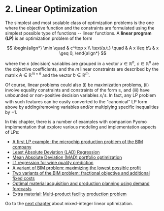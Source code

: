 # 2. Linear Optimization

The simplest and most scalable class of optimization problems is the one where the objective function and the constraints are formulated using the simplest possible type of functions -- linear functions. A **linear program (LP)** is an optimization problem of the form

$$
\begin{align*}
    \min \quad & c^\top x \\
    \text{s.t.} \quad & A x \leq b\\
    & x \geq 0,
\end{align*}
$$

where the $n$ (decision) variables are grouped in a vector $x \in \mathbb{R}^n$, $c \in \mathbb{R}^n$ are the objective coefficients, and the $m$ linear constraints are described by the matrix $A \in \mathbb{R}^{m \times n}$ and the vector $b \in \mathbb{R}^m$. 

Of course, linear problems could also (i) be maximization problems, (ii) involve equality constraints and constraints of the form $\geq$, and (iii) have unbounded or non-positive decision variables $x_i$'s. In fact, any LP problem with such features can be easily converted to the "canonical" LP form above by adding/removing variables and/or multiplying specific inequalities by $-1$.

In this chapter, there is a number of examples with companion Pyomo implementation that explore various modeling and implementation aspects of LPs:

* [A first LP example: the microchip production problem of the BIM company](bim.ipynb)
* [Least Absolute Deviation (LAD) Regression](lad-regression.ipynb)
* [Mean Absolute Deviation (MAD) portfolio optimization](mad-portfolio-optimization.ipynb)
* [L1 regression for wine quality prediction](l1-regression-wine-quality.ipynb)
* [A variant of BIM problem: maximizing the lowest possible profit](bim-maxmin.ipynb)
* [Two variants of the BIM problem: fractional objective and additional fixed costs](bim-fractional.ipynb)
* [Optimal material acquisition and production planning using demand forecasts](bim-rawmaterialplanning)
* [Extra material: Multi-product facility production problem](multiproductionfaciliity_worstcase.ipynb)


Go to the [next chapter](../03/03.00.md) about mixed-integer linear optimization.